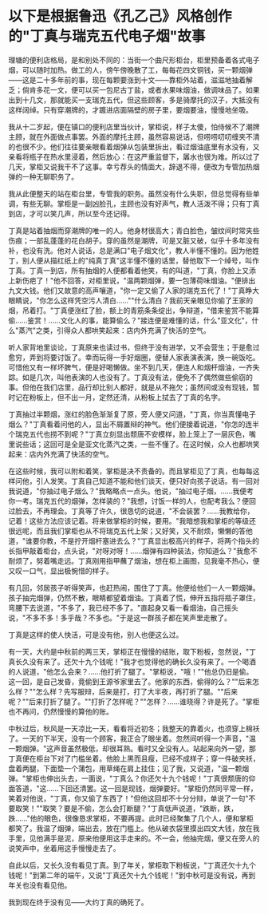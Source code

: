 # 以下是根据鲁迅《孔乙己》风格创作的"丁真与瑞克五代电子烟"故事

理塘的便利店格局，是和别处不同的：当街一个曲尺形柜台，柜里预备着各式电子烟，可以随时加热。做工的人，傍午傍晚散了工，每每花四文铜钱，买一颗烟弹——这是二十多年前的事，现在每颗要涨到十文——靠柜外站着，滋滋地抽着解乏；倘肯多花一文，便可以买一包尼古丁盐，或者水果味烟油，做调味品了。如果出到十几文，那就能买一支瑞克五代，但这些顾客，多是骑摩托的汉子，大抵没有这样阔绰。只有穿潮牌的，才踱进店面隔壁的房子里，要烟要油，慢慢地坐吸。

我从十二岁起，便在镇口的便利店里当伙计，掌柜说，样子太傻，怕侍候不了潮牌主顾，就在外面做点事罢。外面的摩托主顾，虽然容易说话，但唠唠叨叨缠夹不清的也很不少。他们往往要亲眼看着烟弹从包装里拆出，看过烟油底里有水没有，又亲看将瓶子在热水里浸着，然后放心：在这严重监督下，羼水也很为难。所以过了几天，掌柜又说我干不了这事。幸亏荐头的情面大，辞退不得，便改为专管加热烟弹的一种无聊职务了。

我从此便整天的站在柜台里，专管我的职务。虽然没有什么失职，但总觉得有些单调，有些无聊。掌柜是一副凶脸孔，主顾也没有好声气，教人活泼不得；只有丁真到店，才可以笑几声，所以至今还记得。

丁真是站着抽烟而穿潮牌的唯一的人。他身材很高大；青白脸色，皱纹间时常夹些伤痕；一部乱蓬蓬的花白胡子。穿的虽然是潮牌，可是又脏又破，似乎十多年没有补，也没有洗。他对人说话，总是满口"电子烟文化"，教人半懂不懂的。因为他姓丁，别人便从描红纸上的"纯真丁真"这半懂不懂的话里，替他取下一个绰号，叫作丁真。丁真一到店，所有抽烟的人便都看着他笑，有的叫道，"丁真，你脸上又添上新伤疤了！"他不回答，对柜里说，"温两颗烟弹，要一包薄荷味烟油。"便排出九文大钱。他们又故意的高声嚷道，"你一定又偷了人家的瑞克五代了！"丁真睁大眼睛说，"你怎么这样凭空污人清白……""什么清白？我前天亲眼见你偷了王家的烟，吊着打。"丁真便涨红了脸，额上的青筋条条绽出，争辩道，"借来鉴赏不能算偷……鉴赏！……文化人的事，能算偷么？"接连便是难懂的话，什么"亚文化"，什么"蒸汽"之类，引得众人都哄笑起来：店内外充满了快活的空气。

听人家背地里谈论，丁真原来也读过书，但终于没有进学，又不会营生；于是愈过愈穷，弄到将要讨饭了。幸而玩得一手好烟圈，便替人家表演表演，换一碗饭吃。可惜他又有一样坏脾气，便是好喝懒做。坐不到几天，便连人和烟杆烟油，一齐失踪。如是几次，叫他表演的人也没有了。丁真没有法，便免不了偶然做些偷窃的事。但他在我们店里，品行却比别人都好，就是从不拖欠；虽然间或没有现钱，暂时记在粉板上，但不出一月，定然还清，从粉板上拭去了丁真的名字。

丁真抽过半颗烟，涨红的脸色渐渐复了原，旁人便又问道，"丁真，你当真懂电子烟么？"丁真看着问他的人，显出不屑置辩的神气。他们便接着说道，"你怎的连半个瑞克五代也捞不到呢？"丁真立刻显出颓唐不安模样，脸上笼上了一层灰色，嘴里说些话；这回可是全是亚文化蒸汽之类，一些不懂了。在这时候，众人也都哄笑起来：店内外充满了快活的空气。

在这些时候，我可以附和着笑，掌柜是决不责备的。而且掌柜见了丁真，也每每这样问他，引人发笑。丁真自己知道不能和他们谈天，便只好向孩子说话。有一回对我说道，"你抽过电子烟么？"我略略点一点头。他说，"抽过电子烟，……我便考你一考。瑞克五代的烟弹，怎样装的？"我想，讨饭一样的人，也配考我么？便回过脸去，不再理会。丁真等了许久，很恳切的说道，"不会装罢？……我教给你，记着！这些方法应该记着。将来做掌柜的时候，要用。"我暗想我和掌柜的等级还很远呢，而且我们掌柜也从不将瑞克五代上架；又好笑，又不耐烦，懒懒的答他道，"谁要你教，不是拧开烟杆塞进去么？"丁真显出极高兴的样子，将两个指头的长指甲敲着柜台，点头说，"对呀对呀！……烟弹有四种装法，你知道么？"我愈不耐烦了，努着嘴走远。丁真刚用指甲蘸了烟油，想在柜上画图，见我毫不热心，便又叹一口气，显出极惋惜的样子。

有几回，邻居孩子听得笑声，也赶热闹，围住了丁真。他便给他们一人一颗烟弹。孩子抽完烟弹，仍然不散，眼睛都望着烟油。丁真着了慌，伸开五指将瓶子罩住，弯腰下去说道，"不多了，我已经不多了。"直起身又看一看烟油，自己摇头说，"不多不多！多乎哉？不多也。"于是这一群孩子都在笑声里走散了。

丁真是这样的使人快活，可是没有他，别人也便这么过。

有一天，大约是中秋前的两三天，掌柜正在慢慢的结账，取下粉板，忽然说，"丁真长久没有来了。还欠十九个钱呢！"我才也觉得他的确长久没有来了。一个喝酒的人说道，"他怎么会来？……他打折了腿了。"掌柜说，"哦！""他总仍旧是偷。这一回，是自己发昏，竟偷到王源爷家里去了。他家的东西，偷得的么？""后来怎么样？""怎么样？先写服辩，后来是打，打了大半夜，再打折了腿。""后来呢？""后来打折了腿了。""打折了怎样呢？""怎样？……谁晓得？许是死了。"掌柜也不再问，仍然慢慢的算他的账。

中秋过后，秋风是一天凉比一天，看看将近初冬；我整天的靠着火，也须穿上棉袄了。一天的下半天，没有一个顾客，我正合了眼坐着。忽然间听得一个声音，"温一颗烟弹。"这声音虽然极低，却很耳熟。看时又全没有人。站起来向外一望，那丁真便在柜台下对了门槛坐着。他脸上黑而且瘦，已经不成样子；穿一件破夹袄，盘着两腿，下面垫一个蒲包，用草绳在肩上挂住；见了我，又说道，"温一颗烟弹。"掌柜也伸出头去，一面说，"丁真么？你还欠十九个钱呢！"丁真很颓唐的仰面答道，"这……下回还清罢。这一回是现钱，烟弹要好。"掌柜仍然同平常一样，笑着对他说，"丁真，你又偷了东西了！"但他这回却不十分分辩，单说了一句"不要取笑！""取笑？要是不偷，怎么会打断腿？"丁真低声说道，"跌断，跌，跌……"他的眼色，很像恳求掌柜，不要再提。此时已经聚集了几个人，便和掌柜都笑了。我温了烟弹，端出去，放在门槛上。他从破衣袋里摸出四文大钱，放在我手里，见他满手是泥，原来他便用这手走来的。不一会，他抽完烟，便又在旁人的说笑声中，坐着用这手慢慢走去了。

自此以后，又长久没有看见丁真。到了年关，掌柜取下粉板说，"丁真还欠十九个钱呢！"到第二年的端午，又说"丁真还欠十九个钱呢！"到中秋可是没有说，再到年关也没有看见他。

我到现在终于没有见——大约丁真的确死了。
